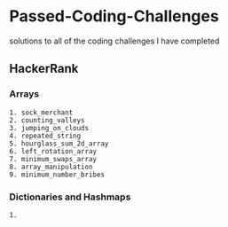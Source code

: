 # Passed-Coding-Challenges
solutions to all of the coding challenges I have completed
## HackerRank
### Arrays
    1. sock_merchant
    2. counting_valleys
    3. jumping_on_clouds
    4. repeated_string
    5. hourglass_sum_2d_array
    6. left_rotation_array
    7. minimum_swaps_array
    8. array_manipulation
    9. minimum_number_bribes
### Dictionaries and Hashmaps
    1. 
